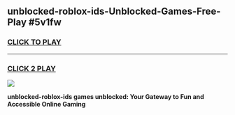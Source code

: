 
## unblocked-roblox-ids-Unblocked-Games-Free-Play #5v1fw
<h3>
<a href="https://us.freeplayer.one?title=unblocked-roblox-ids&ref=9M">CLICK TO PLAY</a></h3>
<hr>

<h3>
<a href="https://us.freeplayer.one?title=unblocked-roblox-ids&ref=9M">CLICK 2 PLAY</a>
  
</h3>

<a href="https://us.freeplayer.one?title=unblocked-roblox-ids&ref=9M"><img src="https://clearcache.store/games.png"></a>


**unblocked-roblox-ids games unblocked: Your Gateway to Fun and Accessible Online Gaming**
